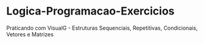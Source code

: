 # Logica-Programacao-Exercicios
Praticando com VisualG - Estruturas Sequenciais, Repetitivas, Condicionais, Vetores e Matrizes
